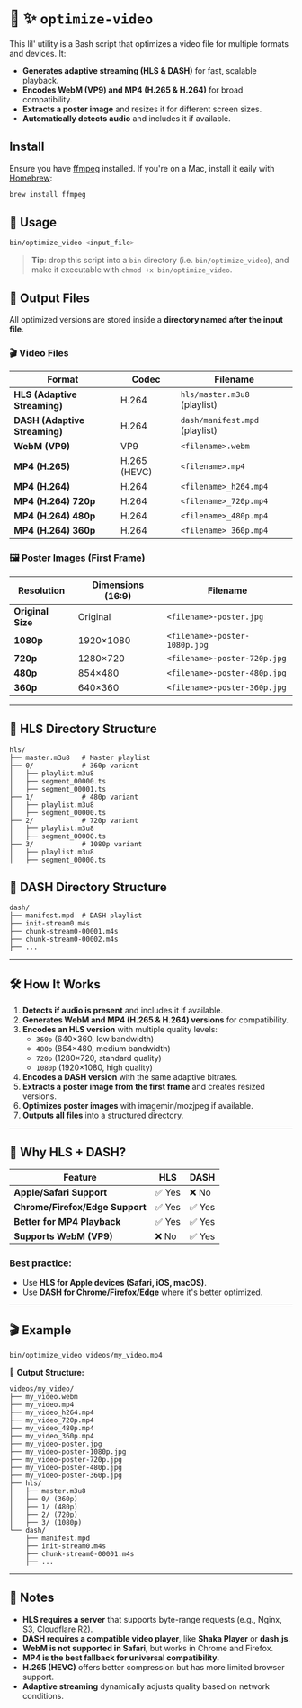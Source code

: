 # :movie_camera: :sparkles: `optimize-video`

This lil' utility is a Bash script that optimizes a video file for multiple formats and devices. It:

- **Generates adaptive streaming (HLS & DASH)** for fast, scalable playback.
- **Encodes WebM (VP9) and MP4 (H.265 & H.264)** for broad compatibility.
- **Extracts a poster image** and resizes it for different screen sizes.
- **Automatically detects audio** and includes it if available.

## Install

Ensure you have [ffmpeg](https://ffmpeg.org/download.html) installed. If you're on a Mac, install it eaily with [Homebrew](https://brew.sh/):

```sh
brew install ffmpeg
```

## 🚀 **Usage**
```sh
bin/optimize_video <input_file>
```

> **Tip**: drop this script into a `bin` directory (i.e. `bin/optimize_video`), and make it executable with `chmod +x bin/optimize_video`.

## 📂 **Output Files**
All optimized versions are stored inside a **directory named after the input file**.

### **🎬 Video Files**
| Format | Codec | Filename |
|--------|--------|------------------------------|
| **HLS (Adaptive Streaming)** | H.264 | `hls/master.m3u8` (playlist) |
| **DASH (Adaptive Streaming)** | H.264 | `dash/manifest.mpd` (playlist) |
| **WebM (VP9)** | VP9 | `<filename>.webm` |
| **MP4 (H.265)** | H.265 (HEVC) | `<filename>.mp4` |
| **MP4 (H.264)** | H.264 | `<filename>_h264.mp4` |
| **MP4 (H.264) 720p** | H.264 | `<filename>_720p.mp4` |
| **MP4 (H.264) 480p** | H.264 | `<filename>_480p.mp4` |
| **MP4 (H.264) 360p** | H.264 | `<filename>_360p.mp4` |

### **🖼️ Poster Images (First Frame)**
| Resolution | Dimensions (16:9) | Filename |
|------------|-------------------|----------|
| **Original Size** | Original | `<filename>-poster.jpg` |
| **1080p** | 1920×1080 | `<filename>-poster-1080p.jpg` |
| **720p** | 1280×720 | `<filename>-poster-720p.jpg` |
| **480p** | 854×480 | `<filename>-poster-480p.jpg` |
| **360p** | 640×360 | `<filename>-poster-360p.jpg` |

---

## 📂 **HLS Directory Structure**
```
hls/
├── master.m3u8   # Master playlist
├── 0/            # 360p variant
│   ├── playlist.m3u8
│   ├── segment_00000.ts
│   ├── segment_00001.ts
├── 1/            # 480p variant
│   ├── playlist.m3u8
│   ├── segment_00000.ts
├── 2/            # 720p variant
│   ├── playlist.m3u8
│   ├── segment_00000.ts
├── 3/            # 1080p variant
│   ├── playlist.m3u8
│   ├── segment_00000.ts
```

## 📂 **DASH Directory Structure**
```
dash/
├── manifest.mpd  # DASH playlist
├── init-stream0.m4s
├── chunk-stream0-00001.m4s
├── chunk-stream0-00002.m4s
├── ...
```

---

## 🛠️ **How It Works**
1. **Detects if audio is present** and includes it if available.
2. **Generates WebM and MP4 (H.265 & H.264) versions** for compatibility.
3. **Encodes an HLS version** with multiple quality levels:
   - `360p` (640×360, low bandwidth)
   - `480p` (854×480, medium bandwidth)
   - `720p` (1280×720, standard quality)
   - `1080p` (1920×1080, high quality)
4. **Encodes a DASH version** with the same adaptive bitrates.
5. **Extracts a poster image from the first frame** and creates resized versions.
6. **Optimizes poster images** with imagemin/mozjpeg if available.
7. **Outputs all files** into a structured directory.

---

## 🎯 **Why HLS + DASH?**
| Feature | HLS | DASH |
|---------|-----|------|
| **Apple/Safari Support** | ✅ Yes | ❌ No |
| **Chrome/Firefox/Edge Support** | ✅ Yes | ✅ Yes |
| **Better for MP4 Playback** | ✅ Yes | ✅ Yes |
| **Supports WebM (VP9)** | ❌ No | ✅ Yes |

### **Best practice:**
- Use **HLS for Apple devices (Safari, iOS, macOS)**.
- Use **DASH for Chrome/Firefox/Edge** where it's better optimized.

---

## 🎬 **Example**
```sh
bin/optimize_video videos/my_video.mp4
```
📂 **Output Structure:**
```
videos/my_video/
├── my_video.webm
├── my_video.mp4
├── my_video_h264.mp4
├── my_video_720p.mp4
├── my_video_480p.mp4
├── my_video_360p.mp4
├── my_video-poster.jpg
├── my_video-poster-1080p.jpg
├── my_video-poster-720p.jpg
├── my_video-poster-480p.jpg
├── my_video-poster-360p.jpg
├── hls/
│   ├── master.m3u8
│   ├── 0/ (360p)
│   ├── 1/ (480p)
│   ├── 2/ (720p)
│   ├── 3/ (1080p)
└── dash/
    ├── manifest.mpd
    ├── init-stream0.m4s
    ├── chunk-stream0-00001.m4s
    ├── ...
```

---

## 📝 **Notes**
- **HLS requires a server** that supports byte-range requests (e.g., Nginx, S3, Cloudflare R2).
- **DASH requires a compatible video player**, like **Shaka Player** or **dash.js**.
- **WebM is not supported in Safari**, but works in Chrome and Firefox.
- **MP4 is the best fallback for universal compatibility.**
- **H.265 (HEVC)** offers better compression but has more limited browser support.
- **Adaptive streaming** dynamically adjusts quality based on network conditions.
